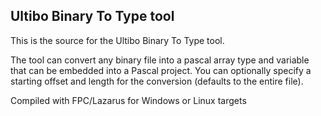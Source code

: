## Ultibo Binary To Type tool

This is the source for the Ultibo Binary To Type tool.

The tool can convert any binary file into a pascal array type and variable that can be embedded into a Pascal project. You can optionally specify a starting offset and length for the conversion (defaults to the entire file).

Compiled with FPC/Lazarus for Windows or Linux targets
